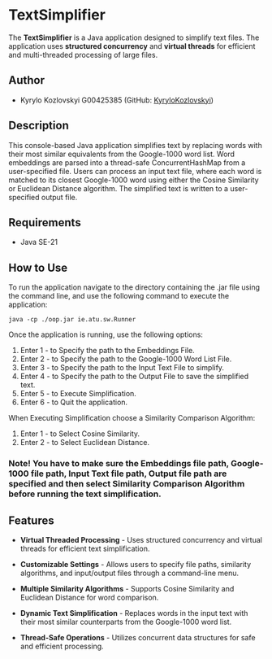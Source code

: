 # TextSimplifier

The **TextSimplifier** is a Java application designed to simplify text files. The application uses **structured concurrency** and **virtual threads** for efficient and multi-threaded processing of large files.

## Author

- Kyrylo Kozlovskyi G00425385 (GitHub: [KyryloKozlovskyi](https://github.com/KyryloKozlovskyi/TextSimplifier))

## Description 

This console-based Java application simplifies text by replacing words with their most similar equivalents from the Google-1000 word list. Word embeddings are parsed into a thread-safe ConcurrentHashMap from a user-specified file. Users can process an input text file, where each word is matched to its closest Google-1000 word using either the Cosine Similarity or Euclidean Distance algorithm. The simplified text is written to a user-specified output file.

## Requirements

- Java SE-21

## How to Use
To run the application navigate to the directory containing the .jar file using the command line, and use the following command to execute the application:
```
java -cp ./oop.jar ie.atu.sw.Runner
```

Once the application is running, use the following options:
1. Enter 1 - to Specify the path to the Embeddings File.
2. Enter 2 - to Specify the path to the Google-1000 Word List File.
3. Enter 3 - to Specify the path to the Input Text File to simplify.
4. Enter 4 - to Specify the path to the Output File to save the simplified text.
5. Enter 5 - to Execute Simplification.
6. Enter 6 - to Quit the application.
   
When Executing Simplification choose a Similarity Comparison Algorithm:
1. Enter 1 - to Select Cosine Similarity.
2. Enter 2 - to Select Euclidean Distance.

### Note! You have to make sure the Embeddings file path, Google-1000 file path, Input Text file path, Output file path are specified and then select Similarity Comparison Algorithm before running the text simplification.
   
## Features
- **Virtual Threaded Processing** - Uses structured concurrency and virtual threads for efficient text simplification.

- **Customizable Settings** - Allows users to specify file paths, similarity algorithms, and input/output files through a command-line menu.

- **Multiple Similarity Algorithms** - Supports Cosine Similarity and Euclidean Distance for word comparison.

- **Dynamic Text Simplification** - Replaces words in the input text with their most similar counterparts from the Google-1000 word list.

- **Thread-Safe Operations** - Utilizes concurrent data structures for safe and efficient processing.
